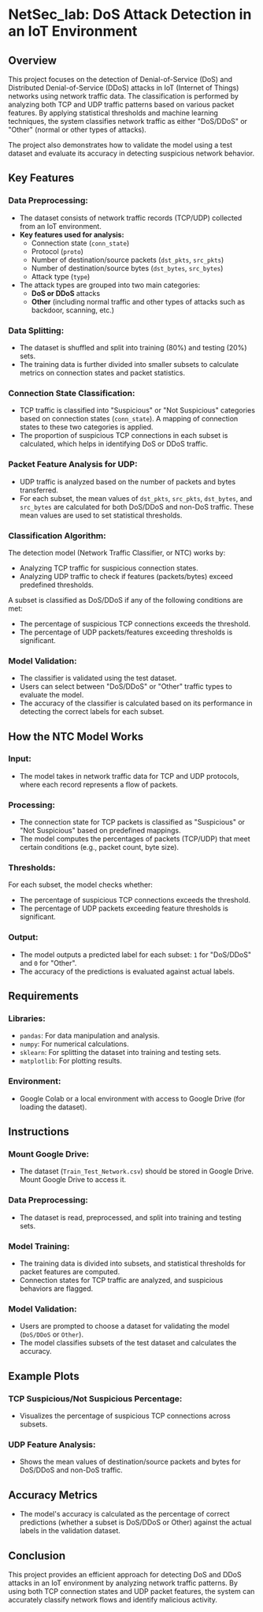 # NetSec_lab: DoS Attack Detection in an IoT Environment

## Overview

This project focuses on the detection of Denial-of-Service (DoS) and Distributed Denial-of-Service (DDoS) attacks in IoT (Internet of Things) networks using network traffic data. The classification is performed by analyzing both TCP and UDP traffic patterns based on various packet features. By applying statistical thresholds and machine learning techniques, the system classifies network traffic as either "DoS/DDoS" or "Other" (normal or other types of attacks).

The project also demonstrates how to validate the model using a test dataset and evaluate its accuracy in detecting suspicious network behavior.

## Key Features

### Data Preprocessing:

- The dataset consists of network traffic records (TCP/UDP) collected from an IoT environment.
- **Key features used for analysis:**
  - Connection state (`conn_state`)
  - Protocol (`proto`)
  - Number of destination/source packets (`dst_pkts`, `src_pkts`)
  - Number of destination/source bytes (`dst_bytes`, `src_bytes`)
  - Attack type (`type`)
- The attack types are grouped into two main categories:
  - **DoS or DDoS** attacks
  - **Other** (including normal traffic and other types of attacks such as backdoor, scanning, etc.)

### Data Splitting:

- The dataset is shuffled and split into training (80%) and testing (20%) sets.
- The training data is further divided into smaller subsets to calculate metrics on connection states and packet statistics.

### Connection State Classification:

- TCP traffic is classified into "Suspicious" or "Not Suspicious" categories based on connection states (`conn_state`). A mapping of connection states to these two categories is applied.
- The proportion of suspicious TCP connections in each subset is calculated, which helps in identifying DoS or DDoS traffic.

### Packet Feature Analysis for UDP:

- UDP traffic is analyzed based on the number of packets and bytes transferred.
- For each subset, the mean values of `dst_pkts`, `src_pkts`, `dst_bytes`, and `src_bytes` are calculated for both DoS/DDoS and non-DoS traffic. These mean values are used to set statistical thresholds.

### Classification Algorithm:

The detection model (Network Traffic Classifier, or NTC) works by:
- Analyzing TCP traffic for suspicious connection states.
- Analyzing UDP traffic to check if features (packets/bytes) exceed predefined thresholds.

A subset is classified as DoS/DDoS if any of the following conditions are met:
- The percentage of suspicious TCP connections exceeds the threshold.
- The percentage of UDP packets/features exceeding thresholds is significant.

### Model Validation:

- The classifier is validated using the test dataset.
- Users can select between "DoS/DDoS" or "Other" traffic types to evaluate the model.
- The accuracy of the classifier is calculated based on its performance in detecting the correct labels for each subset.

## How the NTC Model Works

### Input:
- The model takes in network traffic data for TCP and UDP protocols, where each record represents a flow of packets.

### Processing:
- The connection state for TCP packets is classified as "Suspicious" or "Not Suspicious" based on predefined mappings.
- The model computes the percentages of packets (TCP/UDP) that meet certain conditions (e.g., packet count, byte size).

### Thresholds:
For each subset, the model checks whether:
- The percentage of suspicious TCP connections exceeds the threshold.
- The percentage of UDP packets exceeding feature thresholds is significant.

### Output:
- The model outputs a predicted label for each subset: `1` for "DoS/DDoS" and `0` for "Other".
- The accuracy of the predictions is evaluated against actual labels.

## Requirements

### Libraries:
- `pandas`: For data manipulation and analysis.
- `numpy`: For numerical calculations.
- `sklearn`: For splitting the dataset into training and testing sets.
- `matplotlib`: For plotting results.

### Environment:
- Google Colab or a local environment with access to Google Drive (for loading the dataset).

## Instructions

### Mount Google Drive:
- The dataset (`Train_Test_Network.csv`) should be stored in Google Drive. Mount Google Drive to access it.

### Data Preprocessing:
- The dataset is read, preprocessed, and split into training and testing sets.

### Model Training:
- The training data is divided into subsets, and statistical thresholds for packet features are computed.
- Connection states for TCP traffic are analyzed, and suspicious behaviors are flagged.

### Model Validation:
- Users are prompted to choose a dataset for validating the model (`DoS/DDoS` or `Other`).
- The model classifies subsets of the test dataset and calculates the accuracy.

## Example Plots

### TCP Suspicious/Not Suspicious Percentage:
- Visualizes the percentage of suspicious TCP connections across subsets.

### UDP Feature Analysis:
- Shows the mean values of destination/source packets and bytes for DoS/DDoS and non-DoS traffic.

## Accuracy Metrics

- The model's accuracy is calculated as the percentage of correct predictions (whether a subset is DoS/DDoS or Other) against the actual labels in the validation dataset.

## Conclusion

This project provides an efficient approach for detecting DoS and DDoS attacks in an IoT environment by analyzing network traffic patterns. By using both TCP connection states and UDP packet features, the system can accurately classify network flows and identify malicious activity.
